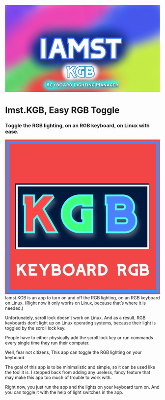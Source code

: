 ![banner image](KGB_banner_image.png)
# Imst.KGB, Easy RGB Toggle
### Toggle the RGB lighting, on an RGB keyboard, on Linux with ease.
![logo](KGB_logo.png)
Iamst.KGB is an app to turn on and off the RGB lighting, on an RGB keyboard on Linux. (Right now it only works on Linux, because that’s where it is needed.)

Unfortunately, scroll lock doesn’t work on Linux. And as a result, RGB keyboards don’t light up on Linux operating systems, because their light is toggled by the scroll lock key.

People have to either physically add the scroll lock key or run commands every single time they run their computer.

Well, fear not citizens, This app can toggle the RGB lighting on your keyboard.

The goal of this app is to be minimalistic and simple, so it can be used like the tool it is. I stepped back from adding any useless, fancy feature that may make this app too much of trouble to work with.

Right now, you just run the app and the lights on your keyboard turn on. And you can toggle it with the help of light switches in the app.
